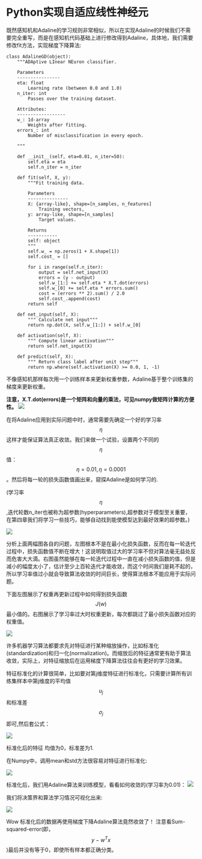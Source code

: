 # Python实现自适应线性神经元



既然感知机和Adaline的学习规则非常相似，所以在实现Adaline的时候我们不需要完全重写，而是在感知机代码基础上进行修改得到Adaline，具体地，我们需要修改fit方法，实现梯度下降算法:

```
class AdalineGD(object):
    """ADAptive LInear NEuron classifier.

    Parameters
    ----------------
    eta: float
        Learning rate (between 0.0 and 1.0)
    n_iter: int
        Passes over the training dataset.

    Attributes:
    ------------------
    w_: 1d-array
        Weights after fitting.
    errors_: int
        Number of misclassification in every epoch.

    """

    def __init__(self, eta=0.01, n_iter=50):
        self.eta = eta
        self.n_iter = n_iter

    def fit(self, X, y):
        """Fit training data.

        Parameters
        ---------------
        X: {array-like}, shape=[n_samples, n_features]
            Training vectors,
        y: array-like, shape=[n_samples]
            Target values.

        Returns
        -----------
        self: object
        """
        self.w_ = np.zeros(1 + X.shape[1])
        self.cost_ = []

        for i in range(self.n_iter):
            output = self.net_input(X)
            errors = (y - output)
            self.w_[1:] += self.eta * X.T.dot(errors)
            self.w_[0] += self.eta * errors.sum()
            cost = (errors ** 2).sum() / 2.0
            self.cost_.append(cost)
        return self

    def net_input(self, X):
        """ Calculate net input"""
        return np.dot(X, self.w_[1:]) + self.w_[0]

    def activation(self, X):
        """ Compute linear activation"""
        return self.net_input(X)

    def predict(self, X):
        """ Return class label after unit step"""
        return np.where(self.activation(X) >= 0.0, 1, -1)
 ```

不像感知机那样每次用一个训练样本来更新权重参数，Adaline基于整个训练集的梯度来更新权重。

**注意，X.T.dot(errors)是一个矩阵和向量的乘法，可见numpy做矩阵计算的方便性。**
![](https://ooo.0o0.ooo/2016/06/15/576205a8994a9.png)

在将Adaline应用到实际问题中时，通常需要先确定一个好的学习率$$\eta$$这样才能保证算法真正收敛。我们来做一个试验，设置两个不同的$$\eta$$值：$$\eta = 0.01, \eta=0.0001$$。然后将每一轮的损失函数值画出来，窥探Adaline是如何学习的.

(学习率$$\eta$$,迭代轮数n_iter也被称为超参数(hyperparameters),超参数对于模型至关重要，在第四章我们将学习一些技巧，能够自动找到能使模型达到最好效果的超参数。)


![](https://ooo.0o0.ooo/2016/06/15/576209dd63fff.png)


分析上面两幅图各自的问题，左图根本不是在最小化损失函数，反而在每一轮迭代过程中，损失函数值不断在增大！这说明取值过大的学习率不但对算法毫无益处反而危害大大滴。右图虽然能够在每一轮迭代过程中一直在减小损失函数的值，但是减小的幅度太小了，估计至少上百轮迭代才能收敛，而这个时间我们是耗不起的，所以学习率值过小就会导致算法收敛的时间巨长，使得算法根本不能应用于实际问题。

下面左图展示了权重再更新过程中如何得到损失函数$$J(w)$$最小值的。右图展示了学习率过大时权重更新，每次都跳过了最小损失函数对应的权重值。

![](https://ooo.0o0.ooo/2016/06/15/57620d14cfd33.png)


许多机器学习算法都要求先对特征进行某种缩放操作，比如标准化(standardization)和归一化(normalization)。而缩放后的特征通常更有助于算法收敛，实际上，对特征缩放后在运用梯度下降算法往往会有更好的学习效果。

特征标准化的计算很简单，比如要对第j维度特征进行标准化，只需要计算所有训练集样本中第j维度的平均值$$u_{j}$$和标准差$$\sigma_{j}$$即可,然后套公式：

![](https://ooo.0o0.ooo/2016/06/15/576211e3c1588.png)

标准化后的特征 均值为0，标准差为1.

在Numpy中，调用mean和std方法很容易对特征进行标准化:

![](https://ooo.0o0.ooo/2016/06/15/576214f00315a.png)

标准化后，我们用Adaline算法来训练模型，看看如何收敛的(学习率为0.01)：
![](https://ooo.0o0.ooo/2016/06/15/5762151a50ddd.png)

我们将决策界和算法学习情况可视化出来:

![](https://ooo.0o0.ooo/2016/06/15/5762156a15730.png)

Wow 标准化后的数据再使用梯度下降Adaline算法竟然收敛了！ 注意看Sum-squared-error(即，$$y-w^{T}x$$)最后并没有等于0，即使所有样本都正确分类。
